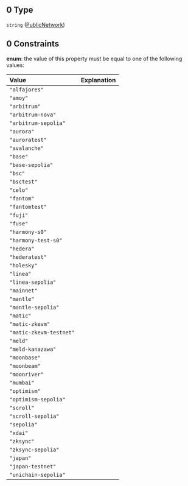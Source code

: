 ## 0 Type

`string` ([PublicNetwork](definitions-definitions-publicnetwork.md))

## 0 Constraints

**enum**: the value of this property must be equal to one of the following values:

| Value                   | Explanation |
| :---------------------- | :---------- |
| `"alfajores"`           |             |
| `"amoy"`                |             |
| `"arbitrum"`            |             |
| `"arbitrum-nova"`       |             |
| `"arbitrum-sepolia"`    |             |
| `"aurora"`              |             |
| `"auroratest"`          |             |
| `"avalanche"`           |             |
| `"base"`                |             |
| `"base-sepolia"`        |             |
| `"bsc"`                 |             |
| `"bsctest"`             |             |
| `"celo"`                |             |
| `"fantom"`              |             |
| `"fantomtest"`          |             |
| `"fuji"`                |             |
| `"fuse"`                |             |
| `"harmony-s0"`          |             |
| `"harmony-test-s0"`     |             |
| `"hedera"`              |             |
| `"hederatest"`          |             |
| `"holesky"`             |             |
| `"linea"`               |             |
| `"linea-sepolia"`       |             |
| `"mainnet"`             |             |
| `"mantle"`              |             |
| `"mantle-sepolia"`      |             |
| `"matic"`               |             |
| `"matic-zkevm"`         |             |
| `"matic-zkevm-testnet"` |             |
| `"meld"`                |             |
| `"meld-kanazawa"`       |             |
| `"moonbase"`            |             |
| `"moonbeam"`            |             |
| `"moonriver"`           |             |
| `"mumbai"`              |             |
| `"optimism"`            |             |
| `"optimism-sepolia"`    |             |
| `"scroll"`              |             |
| `"scroll-sepolia"`      |             |
| `"sepolia"`             |             |
| `"xdai"`                |             |
| `"zksync"`              |             |
| `"zksync-sepolia"`      |             |
| `"japan"`               |             |
| `"japan-testnet"`       |             |
| `"unichain-sepolia"`    |             |
